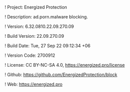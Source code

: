 ! Project: Energized Protection

! Description: ad.porn.malware blocking.

! Version: 6.32.0810.22.09.270.09

! Build Version: 22.09.270.09

! Build Date: Tue, 27 Sep 22 09:12:34 +06

! Version Code: 2700912

! License: CC BY-NC-SA 4.0, https://energized.pro/license

! Github: https://github.com/EnergizedProtection/block

! Web: https://energized.pro
